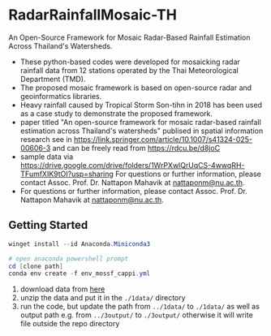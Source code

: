 # RadarRainfallMosaic-TH

An Open-Source Framework for Mosaic Radar-Based Rainfall Estimation Across Thailand's Watersheds.

- These python-based codes were developed for mosaicking radar rainfall data from 12 stations operated by the Thai Meteorological Department (TMD).
- The proposed mosaic framework is based on open-source radar and geoinformatics libraries.
- Heavy rainfall caused by Tropical Storm Son-tihn in 2018 has been used as a case study to demonstrate the proposed framework.
- paper titled "An open-source framework for mosaic radar-based rainfall estimation across Thailand's watersheds" publised in spatial information research see in https://link.springer.com/article/10.1007/s41324-025-00606-3 and can be freely read from https://rdcu.be/d8joC
- sample data via https://drive.google.com/drive/folders/1WrPXwlQrUqCS-4wwqRH-TFumfXIK9tOI?usp=sharing
For questions or further information, please contact Assoc. Prof. Dr. Nattapon Mahavik at nattaponm@nu.ac.th.
- For questions or further information, please contact Assoc. Prof. Dr. Nattapon Mahavik at nattaponm@nu.ac.th.

## Getting Started

```powershell
winget install --id Anaconda.Miniconda3

# open anaconda powershell prompt
cd [clone path]
conda env create -f env_mossf_cappi.yml
```

1. download data from [here](https://drive.google.com/drive/folders/1WrPXwlQrUqCS-4wwqRH-TFumfXIK9tOI?usp=sharing)
2. unzip the data and put it in the `./1data/` directory
3. run the code, but update the path from `../1data/` to `./1data/` as well as output path e.g. from `../3output/` to `./3output/` otherwise it will write file outside the repo directory
